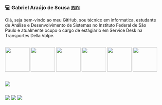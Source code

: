 ### 💻 Gabriel Araújo de Sousa :brazil:

Olá, seja bem-vindo ao meu GitHub, sou técnico em informatica, estudante de Análise e Desenvolvimento de Sistemas no Instituto Federal de São Paulo e atualmente ocupo o cargo de estágiario em Service Desk na Transportes Della Volpe.

##
<div>
  <img width="80px" src="https://cdn.jsdelivr.net/gh/devicons/devicon/icons/css3/css3-original.svg" />
  <img width="80px" src="https://cdn.jsdelivr.net/gh/devicons/devicon/icons/html5/html5-original.svg" />
  <img width="80px" src="https://cdn.jsdelivr.net/gh/devicons/devicon/icons/javascript/javascript-plain.svg" />
  <img width="80px" src="https://cdn.jsdelivr.net/gh/devicons/devicon/icons/typescript/typescript-plain.svg" />
  <img width="80px" src="https://cdn.jsdelivr.net/gh/devicons/devicon/icons/oracle/oracle-original.svg" />
  <img width="80px" src="https://cdn.jsdelivr.net/gh/devicons/devicon/icons/java/java-original.svg" />
</div>

##

<div>
  <img src="https://github-readme-stats.vercel.app/api?username=gabrielarjs&show_icons=true&theme=dark#gh-dark-mode-only">
</div>

##
   
<div>
  <a target="_blank" href="mailto:gabriiel.sousa161@gmail.com"><img src="https://img.shields.io/badge/Gmail-D14836?style=for-the-badge&logo=gmail&logoColor=white"></a>
  <a target="_blank" href="https://www.linkedin.com/in/gabriel-a-sousa/"><img src="https://img.shields.io/badge/LinkedIn-0077B5?style=for-the-badge&logo=linkedin&logoColor=white"></a>
  <a  target="_blank" href="https://www.instagram.com/gabriel.arjs/"><img src="https://img.shields.io/badge/Instagram-E4405F?style=for-the-badge&logo=instagram&logoColor=white"></a>
</div>
